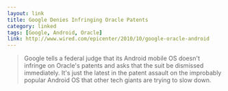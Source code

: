 ```yaml
---
layout: link
title: Google Denies Infringing Oracle Patents
category: linked
tags: [Google, Android, Oracle]
link: http://www.wired.com/epicenter/2010/10/google-oracle-android
---
```


> Google tells a federal judge that its Android mobile OS doesn't infringe on Oracle's patents and asks that the suit be dismissed immediately. It's just the latest in the patent assault on the improbably popular Android OS that other tech giants are trying to slow down.